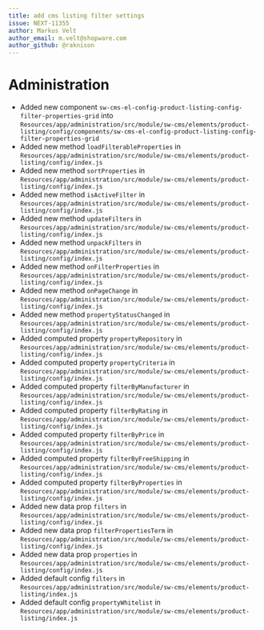 ```yaml
---
title: add cms listing filter settings
issue: NEXT-11355
author: Markus Velt
author_email: m.velt@shopware.com 
author_github: @raknison
---
```

# Administration
* Added new component `sw-cms-el-config-product-listing-config-filter-properties-grid` into `Resources/app/administration/src/module/sw-cms/elements/product-listing/config/components/sw-cms-el-config-product-listing-config-filter-properties-grid`
* Added new method `loadFilterableProperties` in `Resources/app/administration/src/module/sw-cms/elements/product-listing/config/index.js`
* Added new method `sortProperties` in `Resources/app/administration/src/module/sw-cms/elements/product-listing/config/index.js`
* Added new method `isActiveFilter` in `Resources/app/administration/src/module/sw-cms/elements/product-listing/config/index.js`
* Added new method `updateFilters` in `Resources/app/administration/src/module/sw-cms/elements/product-listing/config/index.js`
* Added new method `unpackFilters` in `Resources/app/administration/src/module/sw-cms/elements/product-listing/config/index.js`
* Added new method `onFilterProperties` in `Resources/app/administration/src/module/sw-cms/elements/product-listing/config/index.js`
* Added new method `onPageChange` in `Resources/app/administration/src/module/sw-cms/elements/product-listing/config/index.js`
* Added new method `propertyStatusChanged` in `Resources/app/administration/src/module/sw-cms/elements/product-listing/config/index.js`
* Added computed property `propertyRepository` in `Resources/app/administration/src/module/sw-cms/elements/product-listing/config/index.js`
* Added computed property `propertyCriteria` in `Resources/app/administration/src/module/sw-cms/elements/product-listing/config/index.js`
* Added computed property `filterByManufacturer` in `Resources/app/administration/src/module/sw-cms/elements/product-listing/config/index.js`
* Added computed property `filterByRating` in `Resources/app/administration/src/module/sw-cms/elements/product-listing/config/index.js`
* Added computed property `filterByPrice` in `Resources/app/administration/src/module/sw-cms/elements/product-listing/config/index.js`
* Added computed property `filterByFreeShipping` in `Resources/app/administration/src/module/sw-cms/elements/product-listing/config/index.js`
* Added computed property `filterByProperties` in `Resources/app/administration/src/module/sw-cms/elements/product-listing/config/index.js`
* Added new data prop `filters` in `Resources/app/administration/src/module/sw-cms/elements/product-listing/config/index.js`
* Added new data prop `filterPropertiesTerm` in `Resources/app/administration/src/module/sw-cms/elements/product-listing/config/index.js`
* Added new data prop `properties` in `Resources/app/administration/src/module/sw-cms/elements/product-listing/config/index.js`
* Added default config `filters` in `Resources/app/administration/src/module/sw-cms/elements/product-listing/index.js`
* Added default config `propertyWhitelist` in `Resources/app/administration/src/module/sw-cms/elements/product-listing/index.js`
